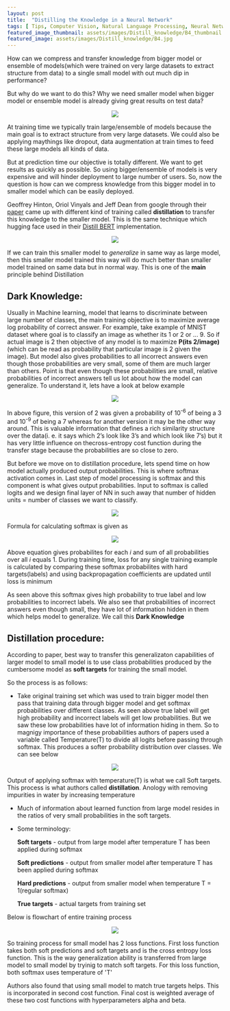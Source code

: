 ```yaml
---
layout: post
title:  "Distilling the Knowledge in a Neural Network"
tags: [ Tips, Computer Vision, Natural Language Processing, Neural Networks  ]
featured_image_thumbnail: assets/images/Distill_knowledge/B4_thumbnail.jpg
featured_image: assets/images/Distill_knowledge/B4.jpg
---
```


How can we compress and transfer knowledge from bigger model or ensemble of models(which were trained on very large datasets to extract structure from data) to a single small
model with out much dip in performance?


But why do we want to do this? Why we need smaller model when bigger model or ensemble model is already giving great results on test data?


<p align="center">
  <img src="https://raw.githubusercontent.com/raviteja-ganta/raviteja-ganta.github.io/main/assets/images/Distill_knowledge/dk_1.png" />
</p>



At training time we typically train large/ensemble of models because the main goal is to extract structure from very large datasets. We could also be applying maythings like dropout, data augmentation at train times to feed these large models all kinds of data.



But at prediction time our objective is totally different. We want to get results as quickly as possible. So using bigger/ensemble of models is very expensive and will hinder deployment to large number of users. So, now the question is how can we compress knowledge from this bigger model in to smaller model which can be easily deployed.



Geoffrey Hinton, Oriol Vinyals and Jeff Dean from google through their [paper](https://arxiv.org/pdf/1503.02531.pdf) came up with different kind of training called **distillation** to transfer this knowledge to the smaller model. This is the same technique which hugging face used in their [Distill BERT](https://arxiv.org/pdf/1910.01108.pdf) implementation.



<p align="center">
  <img src="https://raw.githubusercontent.com/raviteja-ganta/raviteja-ganta.github.io/main/assets/images/Distill_knowledge/dk_3a.png" />
</p>




If we can train this smaller model to *generalize* in same way as large model, then this smaller model trained this way will do much better than smaller model trained on same data but in normal way. This is one of the **main** principle behind Distillation



## Dark Knowledge:

Usually in Machine learning, model that learns to discriminate between large number of classes, the main training objective is to maximize average log probability of correct answer. For example, take example of MNIST dataset where goal is to classify an image as whether its 1 or 2 or ... 9. So if actual image is 2 then objective of any model is to maximize **P(its 2/image)** (which can be read as probability that particular image is 2 given the image). But model also gives probabilities to all incorrect answers even though those probabilities are very small, some of them are much larger than others. Point is that even though these probabilities are small, relative probabilities of incorrect answers tell us lot about how the model can generalize. To understand it, lets have a look at below example



<p align="center">
  <img src="https://raw.githubusercontent.com/raviteja-ganta/raviteja-ganta.github.io/main/assets/images/Distill_knowledge/dk_4.png" />
</p>




In above figure, this version of 2 was given a probability of 10<sup>-6</sup> of being a 3 and 10<sup>-9</sup> of being a 7 whereas for another version it may be the other way around. This is valuable information that defines a rich similarity structure over the data(i. e. it says which 2’s look like 3’s and which look like 7’s) but it has very little influence on thecross-entropy cost function during the transfer stage because the probabilities are so close to zero.


But before we move on to distillation procedure, lets spend time on how model actually produced output probabilities. This is where softmax activation comes in. Last step of model processing is softmax and this component is what gives output probabilities. Input to softmax is called logits and we design final layer of NN in such away that number of hidden units = number of classes we want to classify.



<p align="center">
  <img src="https://raw.githubusercontent.com/raviteja-ganta/raviteja-ganta.github.io/main/assets/images/Distill_knowledge/dk_5.png" />
</p>


Formula for calculating softmax is given as

<p align="center">
  <img src="https://raw.githubusercontent.com/raviteja-ganta/raviteja-ganta.github.io/main/assets/images/Distill_knowledge/dk_7.png" />
</p>


Above equation gives probabilites for each *i* and sum of all probabilities over all *i* equals 1. During training time, loss for any single training example is calculated by comparing these softmax probabilites with hard targets(labels) and using backpropagation coefficients are updated until loss is minimum


As seen above this softmax gives high probability to true label and low probabilities to incorrect labels. We also see that probabilities of incorrect answers even though small, they have lot of information hidden in them which helps model to generalize. We call this **Dark Knowledge** 



## Distillation procedure:

According to paper, best way to transfer this generalizaton capabilities of larger model to small model is to use class probabilities produced by the cumbersome model as **soft targets** for training the small model.



So the process is as follows:

* Take original training set which was used to train bigger model then pass that training data through bigger model and get softmax probabilities over different classes. As seen above true label will get high probability and incorrect labels will get low probabilities. But we saw these low probabilities have lot of information hiding in them. So to magnigy importance of these probabilities authors of papers used a variable called Temperature(T) to divide all logits before passing through softmax. This produces a softer probability distribution over classes. We can see below



<p align="center">
  <img src="https://raw.githubusercontent.com/raviteja-ganta/raviteja-ganta.github.io/main/assets/images/Distill_knowledge/dk_8.png" />
</p>





Output of applying softmax with temperature(T) is what we call Soft targets. This process is what authors called **distillation**. Anology with removing impurities in water by increasing temperature



* Much of information about learned function from large model resides in the ratios of very small probabilities in the soft targets.


* Some terminology:

  **Soft targets** - output from large model after temperature T has been applied during softmax

  **Soft predictions** - output from smaller model after temperature T has been applied during softmax

  **Hard predictions** - output from smaller model when temperature T = 1(regular softmax)

  **True targets** - actual targets from training set



Below is flowchart of entire training process



<p align="center">
  <img src="https://raw.githubusercontent.com/raviteja-ganta/raviteja-ganta.github.io/main/assets/images/Distill_knowledge/dk_9.png" />
</p>



So training process for small model has 2 loss functions. First loss function takes both soft predictions and soft targets and is the cross entropy loss function. This is the way generalization ability is transferred from large model to small model by tryinig to match soft targets. For this loss function, both softmax uses temperature of 'T'



Authors also found that using small model to match true targets helps. This is incorporated in second cost function. Final cost is weighted average of these two cost functions with hyperparameters alpha and beta.



